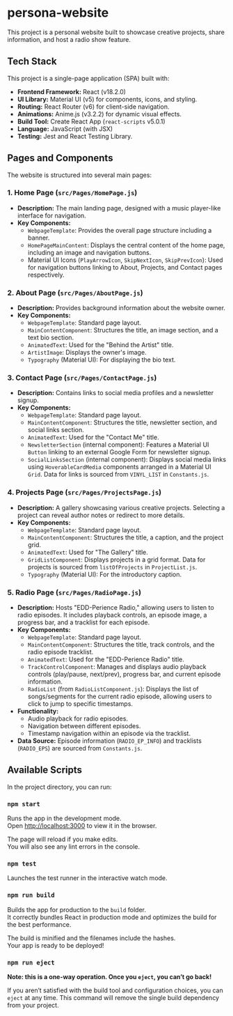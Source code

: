 # persona-website

This project is a personal website built to showcase creative projects, share information, and host a radio show feature.

## Tech Stack

This project is a single-page application (SPA) built with:

*   **Frontend Framework:** React (v18.2.0)
*   **UI Library:** Material UI (v5) for components, icons, and styling.
*   **Routing:** React Router (v6) for client-side navigation.
*   **Animations:** Anime.js (v3.2.2) for dynamic visual effects.
*   **Build Tool:** Create React App (`react-scripts` v5.0.1)
*   **Language:** JavaScript (with JSX)
*   **Testing:** Jest and React Testing Library.

## Pages and Components

The website is structured into several main pages:

### 1. Home Page (`src/Pages/HomePage.js`)

*   **Description:** The main landing page, designed with a music player-like interface for navigation.
*   **Key Components:**
    *   `WebpageTemplate`: Provides the overall page structure including a banner.
    *   `HomePageMainContent`: Displays the central content of the home page, including an image and navigation buttons.
    *   Material UI Icons (`PlayArrowIcon`, `SkipNextIcon`, `SkipPrevIcon`): Used for navigation buttons linking to About, Projects, and Contact pages respectively.

### 2. About Page (`src/Pages/AboutPage.js`)

*   **Description:** Provides background information about the website owner.
*   **Key Components:**
    *   `WebpageTemplate`: Standard page layout.
    *   `MainContentComponent`: Structures the title, an image section, and a text bio section.
    *   `AnimatedText`: Used for the "Behind the Artist" title.
    *   `ArtistImage`: Displays the owner's image.
    *   `Typography` (Material UI): For displaying the bio text.

### 3. Contact Page (`src/Pages/ContactPage.js`)

*   **Description:** Contains links to social media profiles and a newsletter signup.
*   **Key Components:**
    *   `WebpageTemplate`: Standard page layout.
    *   `MainContentComponent`: Structures the title, newsletter section, and social links section.
    *   `AnimatedText`: Used for the "Contact Me" title.
    *   `NewsletterSection` (internal component): Features a Material UI `Button` linking to an external Google Form for newsletter signup.
    *   `SocialLinksSection` (internal component): Displays social media links using `HoverableCardMedia` components arranged in a Material UI `Grid`. Data for links is sourced from `VINYL_LIST` in `Constants.js`.

### 4. Projects Page (`src/Pages/ProjectsPage.js`)

*   **Description:** A gallery showcasing various creative projects. Selecting a project can reveal author notes or redirect to more details.
*   **Key Components:**
    *   `WebpageTemplate`: Standard page layout.
    *   `MainContentComponent`: Structures the title, a caption, and the project grid.
    *   `AnimatedText`: Used for "The Gallery" title.
    *   `GridListComponent`: Displays projects in a grid format. Data for projects is sourced from `listOfProjects` in `ProjectList.js`.
    *   `Typography` (Material UI): For the introductory caption.

### 5. Radio Page (`src/Pages/RadioPage.js`)

*   **Description:** Hosts "EDD-Perience Radio," allowing users to listen to radio episodes. It includes playback controls, an episode image, a progress bar, and a tracklist for each episode.
*   **Key Components:**
    *   `WebpageTemplate`: Standard page layout.
    *   `MainContentComponent`: Structures the title, track controls, and the radio episode tracklist.
    *   `AnimatedText`: Used for the "EDD-Perience Radio" title.
    *   `TrackControlComponent`: Manages and displays audio playback controls (play/pause, next/prev), progress bar, and current episode information.
    *   `RadioList` (from `RadioListComponent.js`): Displays the list of songs/segments for the current radio episode, allowing users to click to jump to specific timestamps.
*   **Functionality:**
    *   Audio playback for radio episodes.
    *   Navigation between different episodes.
    *   Timestamp navigation within an episode via the tracklist.
*   **Data Source:** Episode information (`RADIO_EP_INFO`) and tracklists (`RADIO_EPS`) are sourced from `Constants.js`.

## Available Scripts

In the project directory, you can run:

### `npm start`

Runs the app in the development mode.\
Open [http://localhost:3000](http://localhost:3000) to view it in the browser.

The page will reload if you make edits.\
You will also see any lint errors in the console.

### `npm test`

Launches the test runner in the interactive watch mode.

### `npm run build`

Builds the app for production to the `build` folder.\
It correctly bundles React in production mode and optimizes the build for the best performance.

The build is minified and the filenames include the hashes.\
Your app is ready to be deployed!

### `npm run eject`

**Note: this is a one-way operation. Once you `eject`, you can’t go back!**

If you aren’t satisfied with the build tool and configuration choices, you can `eject` at any time. This command will remove the single build dependency from your project.
